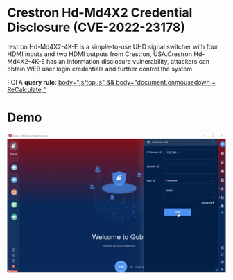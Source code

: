 # Crestron Hd-Md4X2 Credential Disclosure (CVE-2022-23178)

restron Hd-Md4X2-4K-E is a simple-to-use UHD signal switcher with four HDMI inputs and two HDMI outputs from Crestron, USA.Crestron Hd-Md4X2-4K-E has an information disclosure vulnerability, attackers can obtain WEB user login credentials and further control the system.

FOFA **query rule**: [body="js/top.js" && body="document.onmousedown = ReCalculate;"](https://fofa.so/result?qbase64=Ym9keT0ianMvdG9wLmpzIiAmJiBib2R5PSJkb2N1bWVudC5vbm1vdXNlZG93biA9IFJlQ2FsY3VsYXRlOyI%3D)

# Demo

![Crestron_Hd_Md4X2_Credential_Disclosure_CVE_2022_23178](Crestron_Hd_Md4X2_Credential_Disclosure_CVE_2022_23178.gif)
